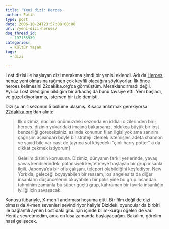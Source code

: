 ```yaml
---
title: 'Yeni dizi: Heroes'
author: Fatih
type: post
date: 2006-10-24T23:57:08+00:00
url: /yeni-dizi-heroes/
dsq_thread_id:
  - 197135939
categories:
  - Kültür Yaşam
tags:
  - dizi

---
```

Lost dizisi ile başlayan dizi merakıma şimdi bir yenisi eklendi. Adı da [Heroes][1], henüz yeni olmasına rağmen çok keyfili olacağını söylüyorlar. İlk önce heroes kelimesini 22dakika.org&#8217;da görmüştüm. Meraklandırmadı değil. Ayrıca Lost izlediğimi bildiğim bir arkadaş da bunu tavsiye etti. Yeni başladı, ve güzel diyorlarmış, istersen bir izle demişti.

Dizi şu an 1 sezonun 5 bölüme ulaşmış. Kısaca anlatmak gerekiyorsa. [22dakika.org][2]&#8216;dan alıntı:

> Ilk dizimiz, nbc&#8217;nin önümüzdeki sezonda en iddialı dizilerinden biri; heroes. dizinin yukarıdaki imajına bakarsanız, oldukça büyük bir lost benzerliği göreceksiniz. aslında konunun filan ilgisi yok ama sanırım çağrışım açısından böyle bir strateji izlemek istemişler. adeta shannon ve sayid bile var cast de [ayrıca sol köşedeki &#8220;çinli harry potter&#8221; a da dikkat çekmek istiyorum]
> 
> Gelelim dizinin konusuna. Dizimiz, dünyanın farklı yerlerinde, yavaş yavaş kendilerindeki potansiyeli keşfetmeye başlayan bir grup insanla ilgili. Japonya&#8217;da bir ofis çalışanı, teleport olabildiğini keşfediyor. New York&#8217;da, geleceği boyayabilen bir ressam, los angeles&#8217;ta da diğer insanların düşüncelerini okuyabilen bir polis yine bu grup insandan. tahminim zamanla bu süper güçlü grup, kahraman bir tavırla insanlığın iyiliği için savaşacak.

Konusu itibariyle, X-men&#8217;i andırması hoşuma gitti. Bir film değil de dizi olması da X-men sevenleri sevindiriyor haliyle.Dizideki oyuncular da birbiri ile bağlantılı aynen Lost\`daki gibi. İçin içinde bilim-kurgu öğeleri de var. Henüz seyretmedim, ama en kısa zamanda başlayacağım. Bakalım, görelim nasıl gelişecek.

 [1]: https://www.nbc.com/Heroes/
 [2]: https://www.22dakika.org/